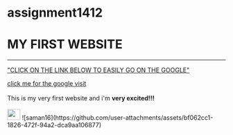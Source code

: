 # assignment1412
<!DOCTYPE html>
<html>
    <head>
<meta charset="utf.8">
<meta name="viewport" content="width=device-width, initial-scale=1">
<title> MY FIRST WEBSITE</title>    
</head>
    <boby>
        <h1>MY FIRST WEBSITE</h1>
        <hr>
        <p><U>"CLICK ON THE LINK BELOW TO EASILY GO ON THE GOOGLE"</U></p>
        <a href="https://www.google.com" target="_blank">click me for the google visit</a>
        <br>
        <br>This is my very first website and i'm <b>very excited!!!</b>
<br>
        <br><img src="" alt="" srcset="" width="30" height="25">
    </boby>
</html>
![saman16](https://github.com/user-attachments/assets/bf062cc1-1826-472f-94a2-dca9aa106877)


